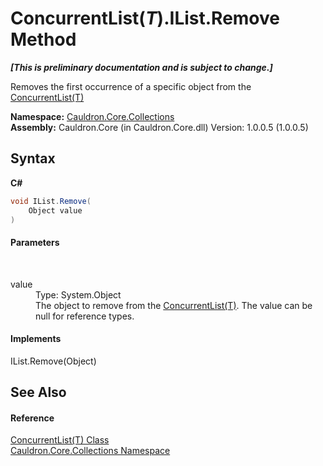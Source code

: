 # ConcurrentList(*T*).IList.Remove Method 
 _**\[This is preliminary documentation and is subject to change.\]**_

Removes the first occurrence of a specific object from the <a href="T_Cauldron_Core_Collections_ConcurrentList_1">ConcurrentList(T)</a>

**Namespace:**&nbsp;<a href="N_Cauldron_Core_Collections">Cauldron.Core.Collections</a><br />**Assembly:**&nbsp;Cauldron.Core (in Cauldron.Core.dll) Version: 1.0.0.5 (1.0.0.5)

## Syntax

**C#**<br />
``` C#
void IList.Remove(
	Object value
)
```


#### Parameters
&nbsp;<dl><dt>value</dt><dd>Type: System.Object<br />The object to remove from the <a href="T_Cauldron_Core_Collections_ConcurrentList_1">ConcurrentList(T)</a>. The value can be null for reference types.</dd></dl>

#### Implements
IList.Remove(Object)<br />

## See Also


#### Reference
<a href="T_Cauldron_Core_Collections_ConcurrentList_1">ConcurrentList(T) Class</a><br /><a href="N_Cauldron_Core_Collections">Cauldron.Core.Collections Namespace</a><br />